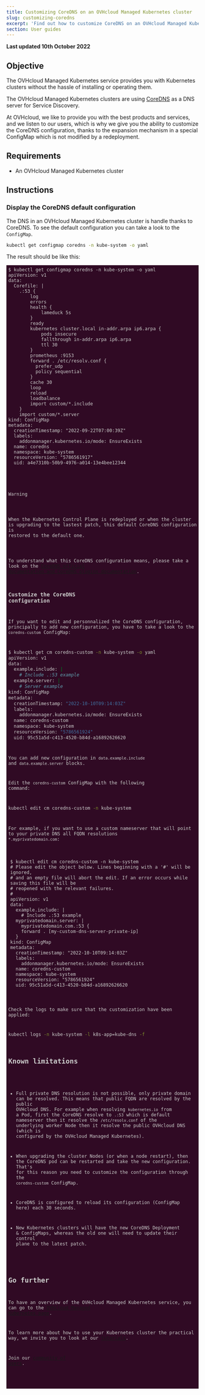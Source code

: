 ```yaml
---
title: Customizing CoreDNS on an OVHcloud Managed Kubernetes cluster
slug: customizing-coredns
excerpt: 'Find out how to customize CoreDNS on an OVHcloud Managed Kubernetes cluster'
section: User guides
---
```


<style>
 pre {
     font-size: 14px;
 }
 pre.console {
   background-color: #300A24; 
   color: #ccc;
   font-family: monospace;
   padding: 5px;
   margin-bottom: 5px;
 }q
 pre.console code {
   border: solid 0px transparent;
   font-family: monospace !important;
   font-size: 0.75em;
   color: #ccc;
 }
 .small {
     font-size: 0.75em;
 }
</style>

**Last updated 10th October 2022**

## Objective

The OVHcloud Managed Kubernetes service provides you with Kubernetes clusters without the hassle of installing or operating them.

The OVHcloud Managed Kubernetes clusters are using [CoreDNS](https://coredns.io/) as a DNS server for Service Discovery.

At OVHcloud, we like to provide you with the best products and services, and we listen to our users, which is why we give you the ability to customize the CoreDNS configuration, thanks to the expansion mechanism in a special ConfigMap which is not modified by a redeployment.

## Requirements 

- An OVHcloud Managed Kubernetes cluster

## Instructions

### Display the CoreDNS default configuration

The DNS in an OVHcloud Managed Kubernetes cluster is handle thanks to CoreDNS.
To see the default configuration you can take a look to the `ConfigMap`.

```bash
kubectl get configmap coredns -n kube-system -o yaml
```

The result should be like this:

<pre class="console"><code>$ kubectl get configmap coredns -n kube-system -o yaml
apiVersion: v1
data:
  Corefile: |
    .:53 {
        log
        errors
        health {
            lameduck 5s
        }
        ready
        kubernetes cluster.local in-addr.arpa ip6.arpa {
            pods insecure
            fallthrough in-addr.arpa ip6.arpa
            ttl 30
        }
        prometheus :9153
        forward . /etc/resolv.conf {
          prefer_udp
          policy sequential
        }
        cache 30
        loop
        reload
        loadbalance
        import custom/*.include
    }
    import custom/*.server
kind: ConfigMap
metadata:
  creationTimestamp: "2022-09-22T07:00:39Z"
  labels:
    addonmanager.kubernetes.io/mode: EnsureExists
  name: coredns
  namespace: kube-system
  resourceVersion: "5786561917"
  uid: a4e7310b-50b9-4976-a014-13e4bee12344
</code</pre>

> [!warning]
> When the Kubernetes Control Plane is redeployed or when the cluster is upgrading to the lastest patch, this default CoreDNS configuration is restored to the default one. 

To understand what this CoreDNS configuration means, please take a look on the [CoreDNS official documentation and CoreDNS plugins documentation](https://coredns.io/plugins/).

### Customize the CoreDNS configuration

If you want to edit and personnalized the CoreDNS configuration, principally to add new configuration, you have to take a look to the `coredns-custom` ConfigMap:

```bash
$ kubectl get cm coredns-custom -n kube-system -o yaml
apiVersion: v1
data:
  example.include: |
    # Include .:53 example
  example.server: |
    # Server example
kind: ConfigMap
metadata:
  creationTimestamp: "2022-10-10T09:14:03Z"
  labels:
    addonmanager.kubernetes.io/mode: EnsureExists
  name: coredns-custom
  namespace: kube-system
  resourceVersion: "5786561924"
  uid: 95c51a5d-c413-4520-b84d-a16892626620
```

You can add new configuration in `data.example.include` and `data.example.server` blocks.

Edit the `coredns-custom` ConfigMap with the following command:

```bash
kubectl edit cm coredns-custom -n kube-system  
```

For example, if you want to use a custom nameserver that will point to your private DNS all FQDN resolutions `*.myprivatedomain.com`:

<pre class="console"><code>$ kubectl edit cm coredns-custom -n kube-system
# Please edit the object below. Lines beginning with a '#' will be ignored,
# and an empty file will abort the edit. If an error occurs while saving this file will be
# reopened with the relevant failures.
#
apiVersion: v1
data:
  example.include: |
    # Include .:53 example
  myprivatedomain.server: |
    myprivatedomain.com.:53 {
    forward . [my-custom-dns-server-private-ip]
  }
kind: ConfigMap
metadata:
  creationTimestamp: "2022-10-10T09:14:03Z"
  labels:
    addonmanager.kubernetes.io/mode: EnsureExists
  name: coredns-custom
  namespace: kube-system
  resourceVersion: "5786561924"
  uid: 95c51a5d-c413-4520-b84d-a16892626620
</code></pre>

Check the logs to make sure that the customization have been applied:

```bash
kubectl logs -n kube-system -l k8s-app=kube-dns -f
```

## Known limitations

* Full private DNS resolution is not possible, only private domain can be resolved. This means that public FQDN are resolved by the public OVHcloud DNS. For example when resolving `kubernetes.io` from a Pod, first the CoreDNS resolve to `.:53` which is default nameserver then it resolve the `/etc/resolv.conf` of the underlying worker Node then it resolve the public OVHcloud DNS (which is configured by the OVHcloud Managed Kubernetes).

* When upgrading the cluster Nodes (or when a node restart), then the CoreDNS pod can be restarted and take the new configuration. That's for this reason you need to customize the configuration through the `coredns-custom` ConfigMap.

* CoreDNS is configured to reload its configuration (ConfigMap here) each 30 seconds.

* New Kubernetes clusters will have the new CoreDNS Deployment & ConfigMaps, whereas the old one will need to update their control plane to the latest patch.


## Go further

To have an overview of the OVHcloud Managed Kubernetes service, you can go to the [OVHcloud Managed Kubernetes page](https://www.ovh.com/public-cloud/kubernetes/).

To learn more about how to use your Kubernetes cluster the practical way, we invite you to look at our [tutorials](../).

Join our [community of users](https://community.ovh.com/en/).
